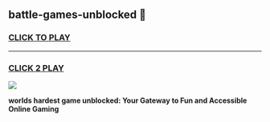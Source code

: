 
## battle-games-unblocked 👋
<h3>
<a href="https://premium.freeplayer.one?title=battle-games-unblocked&ref=14F">CLICK TO PLAY</a></h3>
<hr>

<h3>
<a href="https://premium.freeplayer.one?title=battle-games-unblocked&ref=14F">CLICK 2 PLAY</a>
  
</h3>

<a href="https://premium.freeplayer.one?title=battle-games-unblocked&ref=12F/"><img src="https://clearcache.store/games.png"></a>


**worlds hardest game unblocked: Your Gateway to Fun and Accessible Online Gaming**
